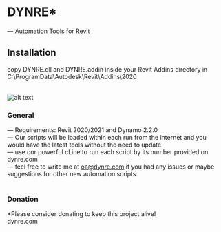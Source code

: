 # DYNRE*

— Automation Tools for Revit

## Installation

copy DYNRE.dll and DYNRE.addin inside your Revit Addins directory in C:\ProgramData\Autodesk\Revit\Addins\2020\
<br />

![alt text](https://www.dynre.com/bl-content/uploads/pages/e828df52877bafe397aae2bca7f85cde/dynretab.jpg)
<br />
### General
— Requirements: Revit 2020/2021 and Dynamo 2.2.0
<br />
— Our scripts will be loaded within each run from the internet and you would have the latest tools without the need to update.
<br />
— use our powerful cLine to run each script by its number provided on dynre.com
<br />
— feel free to write me at oa@dynre.com if you had any issues or maybe suggestions for other new automation scripts.
<br />
<br />

### Donation
*Please consider donating to keep this project alive!
<br />
dynre.com
